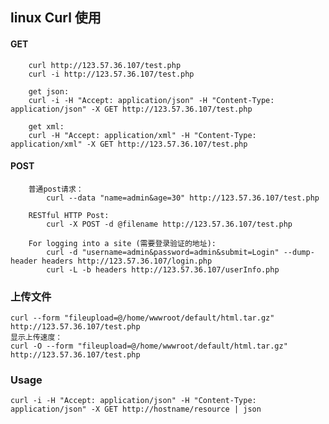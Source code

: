 ## linux Curl 使用

#### GET
```
	curl http://123.57.36.107/test.php
	curl -i http://123.57.36.107/test.php
	
	get json:
	curl -i -H "Accept: application/json" -H "Content-Type: application/json" -X GET http://123.57.36.107/test.php
	
	get xml:
	curl -H "Accept: application/xml" -H "Content-Type: application/xml" -X GET http://123.57.36.107/test.php

```


#### POST
```linux
	普通post请求：
		curl --data "name=admin&age=30" http://123.57.36.107/test.php

	RESTful HTTP Post:
		curl -X POST -d @filename http://123.57.36.107/test.php
		
	For logging into a site (需要登录验证的地址):
		curl -d "username=admin&password=admin&submit=Login" --dump-header headers http://123.57.36.107/login.php
		curl -L -b headers http://123.57.36.107/userInfo.php

```

### 上传文件
```
curl --form "fileupload=@/home/wwwroot/default/html.tar.gz"  http://123.57.36.107/test.php
显示上传速度：
curl -O --form "fileupload=@/home/wwwroot/default/html.tar.gz" http://123.57.36.107/test.php
```

### Usage
	curl -i -H "Accept: application/json" -H "Content-Type: application/json" -X GET http://hostname/resource | json






